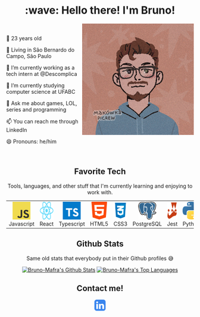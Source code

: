 <h1 align="center" id="macropower-title">:wave: Hello there! I'm Bruno!</h1>

<!--
**Bruno-Mafra/Bruno-Mafra** is a ✨ _special_ ✨ repository because its `README.md` (this file) appears on your GitHub profile.
-->

<img src="/assets/Draw.png" width="300" height="300" alt="MeDraw" margin="10" align="right"/>
   &nbsp;
  
   👦 23 years old
   
   🌇 Living in São Bernardo do Campo, São Paulo
  
   🔭 I’m currently working as a tech intern at @Descomplica
  
   🌱 I’m currently studying computer science at UFABC
      
   💬 Ask me about games, LOL, series and programming
  
   📫 You can reach me through LinkedIn
  
   😄 Pronouns: he/him
  
  <br clear="right"/>
  
 <h2 id="techs" align="center">Favorite Tech</h2>
 <p align="center"> Tools, languages, and other stuff that I'm currently learning and enjoying to work with. </p>

<div align="center">
  <table>
    <tr>
      <td align="center" width="96">
        <a href="#techs">
          <img src="/assets/Javascript.png" width="48" height="48" alt="Javascript" />
        </a>
        <br>Javascript
      </td>
      <td align="center" width="96">
        <a href="#techs">
          <img src="/assets/React.png" width="58" height="48" alt="React" />
        </a>
        <br>React
      </td>
      <td align="center" width="96">
        <a href="#techs">
          <img src="/assets/Typescript.png" width="48" height="48" alt="Typescript" />
        </a>
        <br>Typescript
      </td>
      <td align="center" width="96">
        <a href="#techs">
          <img src="/assets/HTML.png" width="48" height="48" alt="HTML" />
        </a>
        <br>HTML5
      </td>
      <td align="center" width="96">
        <a href="#techs">
          <img src="/assets/CSS.png" width="48" height="48" alt="CSS" />
        </a>
        <br>CSS3
      </td>
      <td align="center" width="96">
        <a href="#techs">
          <img src="/assets/Postgre_sql.png" width="48" height="48" alt="PostgreSQL" />
        </a>
        <br>PostgreSQL
      </td>
      <td align="center" width="96">
        <a href="#techs">
          <img src="/assets/Jest.png" width="48" height="48" alt="Jest" />
        </a>
        <br>Jest
      </td>
      <td align="center" width="96">
        <a href="#techs">
          <img src="/assets/Python.png" width="48" height="48" alt="Python" />
        </a>
        <br>Python
      </td>
      <td align="center" width="96">
        <a href="#techs">
          <img src="/assets/C++.png" width="48" height="48" alt="C/C++" />
        </a>
        <br>C/C++
      </td>
    </tr>
  </table>
</div>

 <h2 align="center">Github Stats</h2>
 <p align="center"> Same old stats that everybody put in their Github profiles 😅 </p>

  <div align="center">
    <a href="https://github.com/anuraghazra/github-readme-stats"><img alt="Bruno-Mafra's Github Stats" src="https://denvercoder1-github-readme-stats.vercel.app/api/?username=Bruno-Mafra&show_icons=true&include_all_commits=true&count_private=true&text_color=7F7F7F&theme=transparent&hide_border=true&bg_color=00000000&title_color=blue&icon_color=F8D866" width="450px" height="192px"/></a>
    <a href="https://github.com/anuraghazra/github-readme-stats"><img alt="Bruno-Mafra's Top Languages" src="https://github-readme-stats.vercel.app/api/top-langs/?username=Bruno-Mafra&langs_count=8&layout=compact&theme=transparent&hide_border=true&bg_color=00000000&title_color=blue&text_color=7F7F7F&icon_color=F8D866&hide=Jupyter%20Notebook" width="350px" height="192px"/></a>
  </div>

<h2 align="center" id="techs">Contact me!</h2>
  <div align="center">
    <a href="https://www.linkedin.com/in/bruno-mafra-0b1215206"><img align="center" alt="linkedin" src="assets/linkedin.svg" height="30px"/></a>
  </div>
